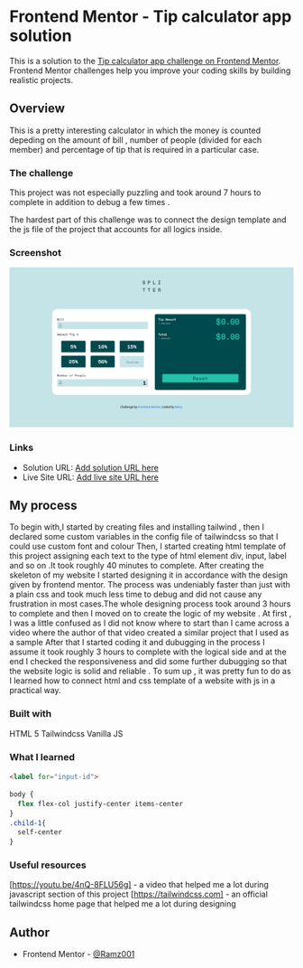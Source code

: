 # Frontend Mentor - Tip calculator app solution

This is a solution to the [Tip calculator app challenge on Frontend Mentor](https://www.frontendmentor.io/challenges/tip-calculator-app-ugJNGbJUX). Frontend Mentor challenges help you improve your coding skills by building realistic projects.

## Overview
  This is a pretty interesting calculator in which the money is counted
  depeding on the amount of bill , number of people (divided for each member) 
  and percentage of tip that is required in a particular case.

### The challenge

This project was not especially puzzling and took around 7 hours to complete in 
addition to debug a few times .

The hardest part of this challenge was to connect the design template and the js
file of the project that accounts for all logics inside.

### Screenshot

![alt text](images/Tip-Calculator-Screenshot.png)

### Links

- Solution URL: [Add solution URL here](https://github.com/Ramz001/Tip-Calculator)
- Live Site URL: [Add live site URL here](https://ramz001.github.io/Tip-Calculator/)

## My process

To begin with,I started by creating files and installing tailwind , then I declared
some custom variables in the config file of tailwindcss so that I could use custom font and colour
Then, I started creating html template of this project assigning each text to the type of html element
div, input, label and so on .It took roughly 40 minutes to complete. After creating the skeleton of my
website I started designing it in accordance with the design given by frontend mentor.
The process was undeniably faster than just with a plain css and took much less time to debug
and did not cause any frustration in most cases.The whole designing process took around 
3 hours to complete and then I moved on to create the logic of my website .
At first , I was a little confused as I did not know where to start than I came across 
a video where the author of that video created a similar project that I used as a sample 
After that I started coding it  and dubugging in the process I assume it took roughly 3 hours
to complete with the logical side and at the end I checked the responsiveness and did some further dubugging so that the website logic is solid and reliable .
To sum up , it was pretty fun to do as I learned how to connect html and css template 
of a website with js in a practical way.

### Built with
  HTML 5
  Tailwindcss
  Vanilla JS
  
### What I learned

```html
<label for="input-id">
```
```css
body {
  flex flex-col justify-center items-center
}
.child-1{
  self-center
}
```
### Useful resources
  [https://youtu.be/4nQ-8FLU56g] - a video that helped me a lot during javascript section of this project
  [https://tailwindcss.com] - an official tailwindcss home page that helped me a lot during designing 
## Author
- Frontend Mentor - [@Ramz001](https://www.frontendmentor.io/profile/Ramz001)

